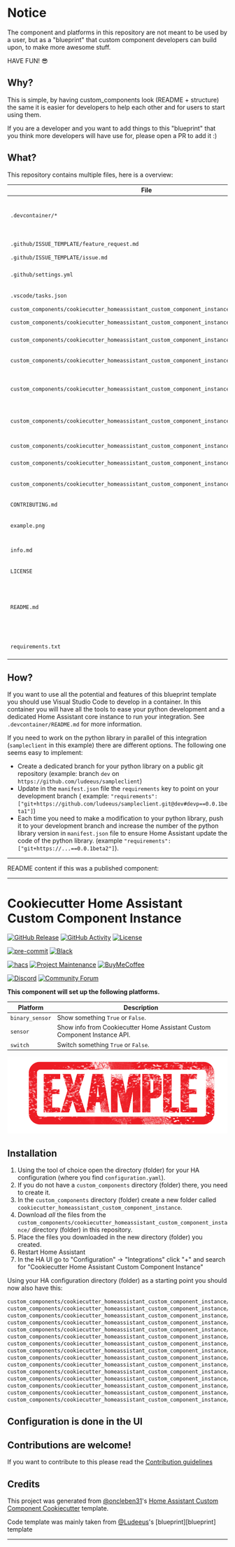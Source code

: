 # Notice

The component and platforms in this repository are not meant to be used by a
user, but as a "blueprint" that custom component developers can build
upon, to make more awesome stuff.

HAVE FUN! 😎

## Why?

This is simple, by having custom_components look (README + structure) the same
it is easier for developers to help each other and for users to start using them.

If you are a developer and you want to add things to this "blueprint" that you think more
developers will have use for, please open a PR to add it :)

## What?

This repository contains multiple files, here is a overview:

| File                                                                                      | Purpose                                                                                                                |
| ----------------------------------------------------------------------------------------- | ---------------------------------------------------------------------------------------------------------------------- |
| `.devcontainer/*`                                                                         | Used for development/testing with VSCODE, more info in the readme file in that dir.                                    |
| `.github/ISSUE_TEMPLATE/feature_request.md`                                               | Template for Feature Requests                                                                                          |
| `.github/ISSUE_TEMPLATE/issue.md`                                                         | Template for issues                                                                                                    |
| `.github/settings.yml`                                                                    | Probot settings to control the repository settings.                                                                    |
| `.vscode/tasks.json`                                                                      | Tasks for the devcontainer.                                                                                            |
| `custom_components/cookiecutter_homeassistant_custom_component_instance/translations/*`   | [Translation files.](https://developers.home-assistant.io/docs/internationalization/custom_integration)                |
| `custom_components/cookiecutter_homeassistant_custom_component_instance/__init__.py`      | The component file for the integration.                                                                                |
| `custom_components/cookiecutter_homeassistant_custom_component_instance/api.py`           | This is a sample API client.                                                                                           |
| `custom_components/cookiecutter_homeassistant_custom_component_instance/binary_sensor.py` | Binary sensor platform for the integration.                                                                            |
| `custom_components/cookiecutter_homeassistant_custom_component_instance/config_flow.py`   | Config flow file, this adds the UI configuration possibilities.                                                        |
| `custom_components/cookiecutter_homeassistant_custom_component_instance/const.py`         | A file to hold shared variables/constants for the entire integration.                                                  |
| `custom_components/cookiecutter_homeassistant_custom_component_instance/manifest.json`    | A [manifest file](https://developers.home-assistant.io/docs/en/creating_integration_manifest.html) for Home Assistant. |
| `custom_components/cookiecutter_homeassistant_custom_component_instance/sensor.py`        | Sensor platform for the integration.                                                                                   |
| `custom_components/cookiecutter_homeassistant_custom_component_instance/switch.py`        | Switch sensor platform for the integration.                                                                            |
| `CONTRIBUTING.md`                                                                         | Guidelines on how to contribute.                                                                                       |
| `example.png`                                                                             | Screenshot that demonstrate how it might look in the UI.                                                               |
| `info.md`                                                                                 | An example on a info file (used by [hacs][hacs]).                                                                      |
| `LICENSE`                                                                                 | The license file for the project.                                                                                      |
| `README.md`                                                                               | The file you are reading now, should contain info about the integration, installation and configuration instructions.  |
| `requirements.txt`                                                                        | Python packages used by this integration.                                                                              |

## How?

If you want to use all the potential and features of this blueprint template you
should use Visual Studio Code to develop in a container. In this container you
will have all the tools to ease your python development and a dedicated Home
Assistant core instance to run your integration. See `.devcontainer/README.md` for more information.

If you need to work on the python library in parallel of this integration
(`sampleclient` in this example) there are different options. The following one seems
easy to implement:

- Create a dedicated branch for your python library on a public git repository (example: branch
  `dev` on `https://github.com/ludeeus/sampleclient`)
- Update in the `manifest.json` file the `requirements` key to point on your development branch
  ( example: `"requirements": ["git+https://github.com/ludeeus/sampleclient.git@dev#devp==0.0.1beta1"]`)
- Each time you need to make a modification to your python library, push it to your
  development branch and increase the number of the python library version in `manifest.json` file
  to ensure Home Assistant update the code of the python library. (example `"requirements": ["git+https://...==0.0.1beta2"]`).

---

README content if this was a published component:

---

# Cookiecutter Home Assistant Custom Component Instance

[![GitHub Release][releases-shield]][releases]
[![GitHub Activity][commits-shield]][commits]
[![License][license-shield]](LICENSE)

[![pre-commit][pre-commit-shield]][pre-commit]
[![Black][black-shield]][black]

[![hacs][hacsbadge]][hacs]
[![Project Maintenance][maintenance-shield]][user_profile]
[![BuyMeCoffee][buymecoffeebadge]][buymecoffee]

[![Discord][discord-shield]][discord]
[![Community Forum][forum-shield]][forum]

**This component will set up the following platforms.**

| Platform        | Description                                                               |
| --------------- | ------------------------------------------------------------------------- |
| `binary_sensor` | Show something `True` or `False`.                                         |
| `sensor`        | Show info from Cookiecutter Home Assistant Custom Component Instance API. |
| `switch`        | Switch something `True` or `False`.                                       |

![example][exampleimg]

## Installation

1. Using the tool of choice open the directory (folder) for your HA configuration (where you find `configuration.yaml`).
2. If you do not have a `custom_components` directory (folder) there, you need to create it.
3. In the `custom_components` directory (folder) create a new folder called `cookiecutter_homeassistant_custom_component_instance`.
4. Download _all_ the files from the `custom_components/cookiecutter_homeassistant_custom_component_instance/` directory (folder) in this repository.
5. Place the files you downloaded in the new directory (folder) you created.
6. Restart Home Assistant
7. In the HA UI go to "Configuration" -> "Integrations" click "+" and search for "Cookiecutter Home Assistant Custom Component Instance"

Using your HA configuration directory (folder) as a starting point you should now also have this:

```text
custom_components/cookiecutter_homeassistant_custom_component_instance/translations/en.json
custom_components/cookiecutter_homeassistant_custom_component_instance/translations/fr.json
custom_components/cookiecutter_homeassistant_custom_component_instance/translations/nb.json
custom_components/cookiecutter_homeassistant_custom_component_instance/translations/sensor.en.json
custom_components/cookiecutter_homeassistant_custom_component_instance/translations/sensor.fr.json
custom_components/cookiecutter_homeassistant_custom_component_instance/translations/sensor.nb.json
custom_components/cookiecutter_homeassistant_custom_component_instance/translations/sensor.nb.json
custom_components/cookiecutter_homeassistant_custom_component_instance/__init__.py
custom_components/cookiecutter_homeassistant_custom_component_instance/api.py
custom_components/cookiecutter_homeassistant_custom_component_instance/binary_sensor.py
custom_components/cookiecutter_homeassistant_custom_component_instance/config_flow.py
custom_components/cookiecutter_homeassistant_custom_component_instance/const.py
custom_components/cookiecutter_homeassistant_custom_component_instance/manifest.json
custom_components/cookiecutter_homeassistant_custom_component_instance/sensor.py
custom_components/cookiecutter_homeassistant_custom_component_instance/switch.py
```

## Configuration is done in the UI

<!---->

## Contributions are welcome!

If you want to contribute to this please read the [Contribution guidelines](CONTRIBUTING.md)

## Credits

This project was generated from [@oncleben31](https://github.com/oncleben31)'s [Home Assistant Custom Component Cookiecutter](https://github.com/oncleben31/cookiecutter-homeassistant-custom-component) template.

Code template was mainly taken from [@Ludeeus](https://github.com/ludeeus)'s [blueprint][blueprint] template

---

[integration_blueprint]: https://github.com/custom-components/integration_blueprint
[black]: https://github.com/psf/black
[black-shield]: https://img.shields.io/badge/code%20style-black-000000.svg?style=for-the-badge
[buymecoffee]: https://www.buymeacoffee.com/oncleben31
[buymecoffeebadge]: https://img.shields.io/badge/buy%20me%20a%20coffee-donate-yellow.svg?style=for-the-badge
[commits-shield]: https://img.shields.io/github/commit-activity/y/oncleben31/cookiecutter-homeassistant-custom-component-instance.svg?style=for-the-badge
[commits]: https://github.com/oncleben31/cookiecutter-homeassistant-custom-component-instance/commits/main
[hacs]: https://hacs.xyz
[hacsbadge]: https://img.shields.io/badge/HACS-Custom-orange.svg?style=for-the-badge
[discord]: https://discord.gg/Qa5fW2R
[discord-shield]: https://img.shields.io/discord/330944238910963714.svg?style=for-the-badge
[exampleimg]: example.png
[forum-shield]: https://img.shields.io/badge/community-forum-brightgreen.svg?style=for-the-badge
[forum]: https://community.home-assistant.io/
[license-shield]: https://img.shields.io/github/license/oncleben31/cookiecutter-homeassistant-custom-component-instance.svg?style=for-the-badge
[maintenance-shield]: https://img.shields.io/badge/maintainer-%40oncleben31-blue.svg?style=for-the-badge
[pre-commit]: https://github.com/pre-commit/pre-commit
[pre-commit-shield]: https://img.shields.io/badge/pre--commit-enabled-brightgreen?style=for-the-badge
[releases-shield]: https://img.shields.io/github/release/oncleben31/cookiecutter-homeassistant-custom-component-instance.svg?style=for-the-badge
[releases]: https://github.com/oncleben31/cookiecutter-homeassistant-custom-component-instance/releases
[user_profile]: https://github.com/oncleben31
